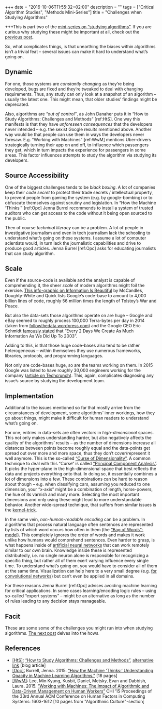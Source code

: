 +++
date = "2016-10-06T11:55:32+02:00"
description = ""
tags = ["Critical Algorithm Studies", "Methods Mini-Series"]
title = "Challenges when Studying Algorithms"

+++This is part two of the [mini-series on “studying algorithms”](/tags/methods-mini-series/). If you are curious why studying these might be important at all, check out the [previous post](/article/why-study-algorithms/).

So, what complicates things, is that unearthing the biases within algorithms isn’t a trivial feat – several issues can make it hard to understand what’s going on.

<!--more-->

## Dynamic

For one, those systems are _constantly changing_ as they’re being developed, bugs are fixed and they’re tweaked to deal with changing requirements. Thus, any study can only look at a snapshot of an algorithm – usually the latest one. This might mean, that older studies’ findings might be deprecated.

Also, algorithms are _“out of control”_, as John Danaher puts it in “How to Study Algorithms: Challenges and Methods”&nbsp;[ref:HtS]. One way this manifests is that they have _unforeseen consequences_ that the developers never intended – e.g. the sexist Google results mentioned above. Another way would be that people can use them in ways the developers never foresaw. E.g. “Working with Machines”&nbsp;[ref:WwM] mentions Uber-drivers strategically turning their app on and off, to influence which
passengers they get, which in turn impacts the experience for passengers in some areas. This factor influences attempts to study the algorithm via studying its developers.

## Source Accessibility

One of the biggest challenges tends to be _black boxing_. A lot of companies keep their _code secret_ to protect their trade secrets / intellectual property, to prevent people from gaming the system (e.g. by google-bombing) or to obfuscate themselves against scrutiny and legislation. In “How the Machine ‘Thinks’”&nbsp;[ref:Opc] Jenna Burrel recommends to install a system of trusted auditors who can get access to the code without it being open sourced to the public.

Then of course _technical literacy_ can be a problem. A lot of people in investigative journalism and even in tech journalism lack the schooling to understand what’s going on these systems. I assume a lot of computer scientists would, in turn lack the journalistic capabilities and drive to produce good articles. Jenna Burrel&nbsp;[ref:Opc] asks for educating journalists that can study algorithm.

## Scale <a id="scale"></a>

Even if the source-code is available and the analyst is capable of comprehending it, the sheer _scale_ of modern algorithms might foil the exercise.
[This info-graphic on Information Is Beautiful](http://www.informationisbeautiful.net/visualizations/million-lines-of-code/) by McCandles, Doughty-White and Quick lists Google’s code-base to amount to 4,000 billion lines of code, roughly 56 million times the length of Tolstoy’s War and Peace.

But also the data-sets those algorithms operate on are huge – Google and eBay seemed to roughly process 100,000 Terra-bytes per day in 2014 (taken from [followthedata.wordpress.com](https://followthedata.wordpress.com/2014/06/24/data-size-estimates/)) and the Google CEO Eric Schmidt [famously stated](https://techcrunch.com/2010/08/04/schmidt-data/) that “Every 2 Days We Create As Much Information As We Did Up To 2003”.

Adding to this, is that those huge code-bases also tend to be rather heterogeneous – within themselves they use numerous frameworks, libraries, protocols, and programming languages.

Not only are code-bases huge, so are the teams working on them. In 2015 Google was listed to have roughly 30,000 engineers working for the company ([article on Techcrunch](https://techcrunch.com/2015/03/17/the-back-office-developers/)). This, again, complicates diagnosing any issue’s source by studying the development team.

## Implementation

Additional to the issues mentioned so far that mostly arrive from the circumstances of development, some algorithms’ inner workings, how they go about things, might make it difficult for human readers to understand what’s going on.

For one, entries in data-sets are often vectors in _high-dimensional_ spaces. This not only makes understanding harder, but also negatively affects the quality of the algorithms’ results – as the number of dimensions increase all distances between points become roughly equal and the data-points get spread out over more and more space, thus they don’t cover/represent it well anymore. This is the so-called [“Curse of
Dimensionality”](https://en.wikipedia.org/wiki/Curse_of_dimensionality). A common technique to deal with this “Curse” is called [“Principal Component Analysis”](https://en.wikipedia.org/wiki/Principal_component_analysis). It picks the hyper-plane in the high-dimensional space that best reflects the data and projects everything onto that. In doing so, it essentially combines a lot of dimensions into a few. These combinations can be hard to reason about though – e.g. when
classifying cars, assuming you reduced to one dimension, your “x-axis” might be a combination of length, horse-powers, the hue of its varnish and many more. Selecting the most important dimensions and only using these might lead to more understandable behavior. Another wide-spread technique, that suffers from similar issues is the [kernel-trick](https://en.wikipedia.org/wiki/Kernel_method).

In the same vein, _non-human-readable encoding_ can be a problem. In algorithms that process natural language often sentences are represented by lists of which word occurs how often in them (the [“Bag of Words”-model](https://en.wikipedia.org/wiki/Bag-of-words_model)). This completely ignores the order of words and makes it work unlike how humans would comprehend sentences. Even harder to grasp, is what happens inside of [artificial neural
networks](https://en.wikipedia.org/wiki/Artificial_neural_network) that can work remotely similar to our own brain. Knowledge inside these is represented distributedly, i.e. no single neuron alone is responsible for recognizing a specific thing, but rather all of them exert varying influence every single time. To understand what’s going on, you would have to consider all of them at the same time. Visualization can help here to a very small degree (e.g. [for convolutional
networks](http://cs231n.github.io/understanding-cnn/)) but can’t even be applied in all domains.

For these reasons Jenna Burrel&nbsp;[ref:Opc] advises avoiding machine learning for critical applications. In some cases learning/encoding logic rules – using so-called “expert systems” – might be an alternative as long as the number of rules leading to any decision stays manageable.

## Facit

These are some some of the challenges you might run into when studying algorithms. [The next post](/article/methods-for-studying-algorithms/) delves into the hows.

## References

- <a id="ref:HtS" href="#ref:HtS">[HtS]:</a> [“How to Study Algorithms: Challenges and Methods”](https://algocracy.wordpress.com/2016/03/14/how-to-study-algorithms-challenges-and-methods/), [alternative link](http://hplusmagazine.com/2015/07/28/how-to-study-algorithms-challenges-and-methods/) [blog article]
- <a id="ref:Opc" href="#ref:Opc">[Opc]:</a> Burrell, Jenna. 2015. [“How the Machine ‘Thinks:’ Understanding Opacity in Machine Learning Algorithms.”](http://bds.sagepub.com/content/3/1/2053951715622512) [18 pages]
- <a id="ref:WwM" href="#ref:WwM">[WwM]</a>: Lee, Min Kyung, Kusbit, Daniel, Metsky, Evan and Dabbish, Laura. 2015. [“Working with Machines: The Impact of Algorithmic and Data-­Driven Management on Human Workers”](http://dl.acm.org/citation.cfm?id=2702548) CHI ’15 Proceedings of the 33rd Annual ACM Conference on Human Factors in Computing Systems: 1603-­1612 [10 pages from "Algorithmic Culture"-section]
